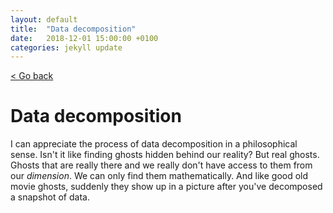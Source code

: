 ```yaml
---
layout: default
title:  "Data decomposition"
date:   2018-12-01 15:00:00 +0100
categories: jekyll update
---
```


<p>
   <a href="/science-docs/#blog">
      < Go back
  </a>
</p>

# Data decomposition

I can appreciate the process of data decomposition in a philosophical sense. Isn't it like finding ghosts hidden behind our reality? But real ghosts. Ghosts that are really there and we really don't have access to them from our *dimension*. We can only find them mathematically. And like good old movie ghosts, suddenly they show up in a picture after you've decomposed a snapshot of data.
